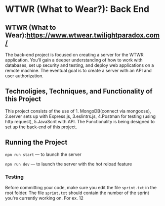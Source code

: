 # WTWR (What to Wear?): Back End

## WTWR (What to Wear):https://www.wtwear.twilightparadox.com/

The back-end project is focused on creating a server for the WTWR application. You’ll gain a deeper understanding of how to work with databases, set up security and testing, and deploy web applications on a remote machine. The eventual goal is to create a server with an API and user authorization.

## Technoligies, Techniques, and Functionality of this Project

This project consists of the use of 1. MongoDB(connect via mongoose), 2.server sets up with Express.js, 3.eslintrs.js, 4.Postman for testing (using http request), 5.JavaScrit with API.
The Functionality is being designed to set up the back-end of this project.

## Running the Project

`npm run start` — to launch the server

`npm run dev` — to launch the server with the hot reload feature

### Testing

Before committing your code, make sure you edit the file `sprint.txt` in the root folder. The file `sprint.txt` should contain the number of the sprint you're currently working on. For ex. 12
